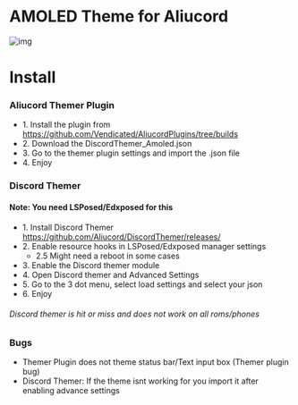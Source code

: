 # AMOLED Theme for Aliucord
![img](https://i.imgur.com/NMKkma5.png)


# Install
### Aliucord Themer Plugin
* 1\. Install the plugin from https://github.com/Vendicated/AliucordPlugins/tree/builds
* 2\. Download the DiscordThemer_Amoled.json
* 3\. Go to the themer plugin settings and import the .json file
* 4\. Enjoy

### Discord Themer
#### Note: You need LSPosed/Edxposed for this
* 1\. Install Discord Themer https://github.com/Aliucord/DiscordThemer/releases/
* 2\. Enable resource hooks in LSPosed/Edxposed manager settings
  * 2.5 Might need a reboot in some cases
* 3\. Enable the Discord themer module
* 4\. Open Discord themer and Advanced Settings
* 5\. Go to the 3 dot menu, select load settings and select your json
* 6\. Enjoy
###### Discord themer is hit or miss and does not work on all roms/phones

### Bugs
* Themer Plugin does not theme status bar/Text input box (Themer plugin bug)
* Discord Themer: If the theme isnt working for you import it after enabling advance settings

